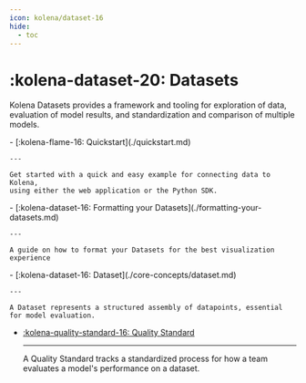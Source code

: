 ```yaml
---
icon: kolena/dataset-16
hide:
  - toc
---
```


# :kolena-dataset-20: Datasets

Kolena Datasets provides a framework and tooling for exploration of data, evaluation of model results, and
standardization and comparison of multiple models.

<div class="grid cards" markdown>
- [:kolena-flame-16: Quickstart](./quickstart.md)

    ---

    Get started with a quick and easy example for connecting data to Kolena,
    using either the web application or the Python SDK.
</div>

<div class="grid cards" markdown>
- [:kolena-dataset-16: Formatting your Datasets](./formatting-your-datasets.md)

    ---

    A guide on how to format your Datasets for the best visualization experience
</div>

<div class="grid cards" markdown>
- [:kolena-dataset-16: Dataset](./core-concepts/dataset.md)

    ---

    A Dataset represents a structured assembly of datapoints, essential for model evaluation.

- [:kolena-quality-standard-16: Quality Standard](./core-concepts/quality-standard.md)

    ---

    A Quality Standard tracks a standardized process for how a team evaluates a model's performance on a dataset.

</div>
